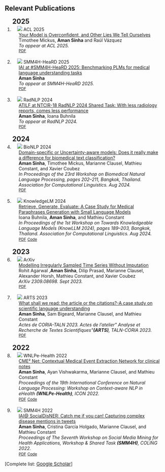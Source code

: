 <h2 id="publications" style="margin: 2px 0px -15px;">Relevant Publications</h2>

<br>

<div class="publications">
<ol class="bibliography">

<h2 id="publications" style="margin: 2px 0px -15px;">2025</h2>
<br>
<li>
<div class="pub-row">
  <div class="col-sm-3 abbr" style="position: relative;padding-right: 15px;padding-left: 15px;">
    <img src="assets/img/teasers/disagreement.png" class="teaser img-fluid z-depth-1">
    <abbr class="badge">ACL 2025</abbr>
  </div>

  <div class="col-sm-9" style="position: relative;padding-right: 15px;padding-left: 20px;">
    <div class="title"><a href="https://arxiv.org/pdf/2503.01235">Your Model is Overconfident, and Other Lies We Tell Ourselves</a></div>
    <div class="author">Timothee Mickus, <strong>Aman Sinha</strong>  and Raúl Vázquez </div>
    <div class="periodical"><em>To appear at ACL 2025.</em></div>
    <div class="links">
      <a href="https://arxiv.org/pdf/2503.01235" class="btn btn-sm z-depth-0" role="button" target="_blank" style="font-size:12px;">PDF</a>
    </div>
  </div>
</div>
</li>

<br>

<li>
<div class="pub-row">
  <div class="col-sm-3 abbr" style="position: relative;padding-right: 15px;padding-left: 15px;">
    <img src="assets/img/teasers/article.png" class="teaser img-fluid z-depth-1">
    <abbr class="badge">SMM4H-HeaRD 2025</abbr>
  </div>

  <div class="col-sm-9" style="position: relative;padding-right: 15px;padding-left: 20px;">
    <div class="title"><a href="https://amansinha09.github.io/">IAI at #SMM4H-HeaRD 2025: Benchmarking PLMs for medical language understanding tasks</a></div>
    <div class="author"><strong>Aman Sinha</strong></div>
    <div class="periodical"><em>To appear at SMM4H-HeaRD 2025.</em></div>
    <div class="links">
      <a href="https://amansinha09.github.io/" class="btn btn-sm z-depth-0" role="button" target="_blank" style="font-size:12px;">PDF</a>
    </div>
  </div>
</div>
</li>

<br>

<li>
<div class="pub-row">
  <div class="col-sm-3 abbr" style="position: relative;padding-right: 15px;padding-left: 15px;">
    <img src="assets/img/teasers/article.png" class="teaser img-fluid z-depth-1">
    <abbr class="badge">RadNLP 2024</abbr>
  </div>

  <div class="col-sm-9" style="position: relative;padding-right: 15px;padding-left: 20px;">
    <div class="title"><a href="https://amansinha09.github.io/">ATILF at NTCIR-18 RadNLP 2024 Shared Task: With less radiology reports, comes less performance</a></div>
    <div class="author"><strong>Aman Sinha</strong>, Ioana Buhnila</div>
    <div class="periodical"><em>To appear at RadNLP 2024.</em></div>
    <div class="links">
      <a href="https://amansinha09.github.io/" class="btn btn-sm z-depth-0" role="button" target="_blank" style="font-size:12px;">PDF</a>
    </div>
  </div>
</div>
</li>

<br>

<h2 id="publications" style="margin: 2px 0px -15px;">2024</h2>
<br>
<li>
<div class="pub-row">
  <div class="col-sm-3 abbr" style="position: relative;padding-right: 15px;padding-left: 15px;">
    <img src="assets/img/teasers/UoD_teaser.png" class="teaser img-fluid z-depth-1">
    <abbr class="badge">BioNLP 2024</abbr>
  </div>

  <div class="col-sm-9" style="position: relative;padding-right: 15px;padding-left: 20px;">
    <div class="title"><a href="https://aclanthology.org/2024.bionlp-1.16/">Domain-specific or Uncertainty-aware models: Does it really make a difference for biomedical text classification?</a></div>
    <div class="author"><strong>Aman Sinha</strong>, Timothee Mickus, Marianne Clausel, Mathieu Constant, and Xavier Coubez</div>
    <div class="periodical"><em>In Proceedings of the 23rd Workshop on Biomedical Natural Language Processing, pages 202–211, Bangkok, Thailand. Association for Computational Linguistics. Aug 2024.</em></div>
    <div class="links">
      <a href="https://aclanthology.org/2024.bionlp-1.16.pdf" class="btn btn-sm z-depth-0" role="button" target="_blank" style="font-size:12px;">PDF</a>
    </div>
  </div>
</div>
</li>

<br>

<li>
<div class="pub-row">
  <div class="col-sm-3 abbr" style="position: relative;padding-right: 15px;padding-left: 15px;">
    <img src="assets/img/teasers/prage_teaser.png" class="teaser img-fluid z-depth-1">
    <abbr class="badge">KnowledgeLM 2024</abbr>
  </div>

  <div class="col-sm-9" style="position: relative;padding-right: 15px;padding-left: 20px;">
    <div class="title"><a href="https://aclanthology.org/2024.knowllm-1.16/">Retrieve, Generate, Evaluate: A Case Study for Medical Paraphrases Generation with Small Language Models</a></div>
    <div class="author">Ioana Buhnila, <strong>Aman Sinha</strong>, and Mathieu Constant</div>
    <div class="periodical"><em>In Proceedings of the 1st Workshop on Towards Knowledgeable Language Models (KnowLLM 2024), pages 189–203, Bangkok, Thailand. Association for Computational Linguistics. Aug 2024.</em></div>
    <div class="links">
      <a href="https://aclanthology.org/2024.knowllm-1.16.pdf" class="btn btn-sm z-depth-0" role="button" target="_blank" style="font-size:12px;">PDF</a>
      <a href="https://github.com/ATILF-UMR7118/pRAGe" class="btn btn-sm z-depth-0" role="button" target="_blank" style="font-size:12px;">Code</a>
    </div>
  </div>
</div>
</li>

<br>
<h2 id="publications" style="margin: 2px 0px -15px;">2023</h2>
<br>
<li>
<div class="pub-row">
  <div class="col-sm-3 abbr" style="position: relative;padding-right: 15px;padding-left: 15px;">
    <img src="assets/img/teasers/slan_teaser.png" class="teaser img-fluid z-depth-1">
    <abbr class="badge">ArXiv</abbr>
  </div>

  <div class="col-sm-9" style="position: relative;padding-right: 15px;padding-left: 20px;">
    <div class="title"><a href="https://arxiv.org/pdf/2309.08698.pdf">Modelling Irregularly Sampled Time Series Without Imputation</a></div>
    <div class="author">Rohit Agarwal ,<strong>Aman Sinha</strong>, Dilip Prasad, Marianne Clausel, Alexander Horsh, Mathieu Constant, and Xavier Coubez</div>
    <div class="periodical"><em>ArXiv 2309.08698. Sept 2023.</em></div>
    <div class="links">
      <a href="https://arxiv.org/pdf/2309.08698.pdf" class="btn btn-sm z-depth-0" role="button" target="_blank" style="font-size:12px;">PDF</a>
    </div>
  </div>
</div>
</li>

<br>

<li>
<div class="pub-row">
  <div class="col-sm-3 abbr" style="position: relative;padding-right: 15px;padding-left: 15px;">
    <img src="assets/img/teasers/article_o_citation_teaser.png" class="teaser img-fluid z-depth-1">
    <abbr class="badge">ARTS 2023</abbr>
  </div>

  <div class="col-sm-9" style="position: relative;padding-right: 15px;padding-left: 20px;">
    <div class="title"><a href="https://coria-taln-2023.sciencesconf.org/data/proceedings_ARTS.pdf#page=88">What shall we read: the article or the citations?-A case study on scientific language understanding</a></div>
    <div class="author"><strong>Aman Sinha</strong>, Sam Bigeard, Marianne Clausel, and Mathieu Constant</div>
    <div class="periodical"><em>Actes de CORIA-TALN 2023. Actes de l’atelier" Analyse et Recherche de Textes Scientifiques"<strong>(ARTS)</strong>, TALN-CORIA 2023.</em></div>
    <div class="links">
      <a href="https://coria-taln-2023.sciencesconf.org/data/proceedings_ARTS.pdf#page=88" class="btn btn-sm z-depth-0" role="button" target="_blank" style="font-size:12px;">PDF</a>
    </div>
  </div>
</div>
</li>

<br>

<h2 id="publications" style="margin: 2px 0px -15px;">2022</h2>
<br>
<li>
<div class="pub-row">
  <div class="col-sm-3 abbr" style="position: relative;padding-right: 15px;padding-left: 15px;">
    <img src="assets/img/teasers/cme2_teaser.png" class="teaser img-fluid z-depth-1">
    <abbr class="badge">WNLPe-Health 2022</abbr>
  </div>

  <div class="col-sm-9" style="position: relative;padding-right: 15px;padding-left: 20px;">
    <div class="title"><a href="https://ceur-ws.org/Vol-3416/paper_4.pdf">CME² Net: Contextual Medical Event Extraction Network for clinical notes</a></div>
    <div class="author"><strong>Aman Sinha</strong>, Ayan Vishwakarma, Marianne Clausel, and Mathieu Constant</div>
    <div class="periodical"><em>Proceedings of the 19th International Conference on Natural Language Processing: Workshop on Context-aware NLP in eHealth <strong>(WNLPe-Health)</strong>, ICON 2022.</em></div>
    <div class="links">
      <a href="https://ceur-ws.org/Vol-3416/paper_4.pdf" class="btn btn-sm z-depth-0" role="button" target="_blank" style="font-size:12px;">PDF</a>
      <a href="https://github.com/amansinha09/nncc" class="btn btn-sm z-depth-0" role="button" target="_blank" style="font-size:12px;">Code</a>
    </div>
  </div>
</div>
</li>

<br>

<li>
<div class="pub-row">
  <div class="col-sm-3 abbr" style="position: relative;padding-right: 15px;padding-left: 15px;">
    <img src="assets/img/teasers/socialner_teaser.png" class="teaser img-fluid z-depth-1">
    <abbr class="badge">SMM4H 2022</abbr>
  </div>

  <div class="col-sm-9" style="position: relative;padding-right: 15px;padding-left: 20px;">
    <div class="title"><a href="https://aclanthology.org/2022.smm4h-1.25.pdf">IAI@ SocialDisNER: Catch me if you can! Capturing complex disease mentions in tweets</a></div>
    <div class="author"><strong>Aman Sinha</strong>, Cristina García Holgado, Marianne Clausel, and Mathieu Constant</div>
    <div class="periodical"><em>Proceedings of The Seventh Workshop on Social Media Mining for Health Applications, Workshop & Shared Task <strong>(SMM4H)</strong>, COLING 2022.</em></div>
    <div class="links">
      <a href="https://aclanthology.org/2022.smm4h-1.25.pdf" class="btn btn-sm z-depth-0" role="button" target="_blank" style="font-size:12px;">PDF</a>
      <a href="https://github.com/amansinha09/SM4HHT10" class="btn btn-sm z-depth-0" role="button" target="_blank" style="font-size:12px;">Code</a>
    </div>
  </div>
</div>
</li>


</ol>
</div>

[Complete list: <a href="https://scholar.google.com/citations?user=aNuvZAkAAAAJ&hl=en" target="_blank" style="font-size:15px;">Google Scholar</a>]

